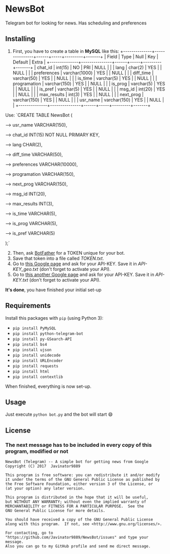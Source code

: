 # NewsBot
Telegram bot for looking for news. Has scheduling and preferences

## Installing

1. First, you have to create a table in **MySQL** like this:
+--------------+---------------+------+-----+---------+-------+
| Field        | Type          | Null | Key | Default | Extra |
+--------------+---------------+------+-----+---------+-------+
| chat_id      | int(15)       | NO   | PRI | NULL    |       |
| lang         | char(2)       | YES  |     | NULL    |       |
| preferences  | varchar(1000) | YES  |     | NULL    |       |
| diff_time    | varchar(50)   | YES  |     | NULL    |       |
| is_time      | varchar(5)    | YES  |     | NULL    |       |
| programation | varchar(150)  | YES  |     | NULL    |       |
| is_prog      | varchar(5)    | YES  |     | NULL    |       |
| is_pref      | varchar(5)    | YES  |     | NULL    |       |
| msg_id       | int(20)       | YES  |     | NULL    |       |
| max_results  | int(3)        | YES  |     | NULL    |       |
| next_prog    | varchar(150)  | YES  |     | NULL    |       |
| usr_name     | varchar(150)  | YES  |     | NULL    |       |
+--------------+---------------+------+-----+---------+-------+

Use:
`CREATE TABLE NewsBot (

--> usr_name VARCHAR(150),

--> chat_id INT(15) NOT NULL PRIMARY KEY,

--> lang CHAR(2),

--> diff_time VARCHAR(50),

--> preferences VARCHAR(10000),

--> programation VARCHAR(150),

--> next_prog VARCHAR(150),

--> msg_id INT(20),

--> max_results INT(3),

--> is_time VARCHAR(5),

--> is_prog VARCHAR(5),

--> is_pref VARCHAR(5)

);`

2. Then, ask [BotFather](http://t.me/BotFather) for a TOKEN unique for your bot.
3. Save that token into a file called *TOKEN.txt*.
4. Go to [this Google page](https://developers.google.com/maps/documentation/geocoding/start) and ask for your API-KEY. Save it in *API-KEY_geo.txt* (don't forget to activate your API).
5. Go to [this another Google page](https://developers.google.com/maps/documentation/timezone/start) and ask for your API-KEY. Save it in *API-KEY.txt* (don't forget to activate your API).

**It's done**, you have finished your initial set-up

## Requirements
Install this packages with `pip` (using Python 3):
* `pip install PyMySQL`
* `pip install python-telegram-bot`
* `pip install py-GSearch-API`
* `pip install bs4`
* `pip install ujson`
* `pip install unidecode`
* `pip install URLEncoder`
* `pip install requests`
* `pip install html`
* `pip install contextlib`

When finished, everything is now set-up.

## Usage
Just execute `python bot.py` and the bot will start 😄

## License
### The next message has to be included in every copy of this program, modified or not
    NewsBot (Telegram) -- A simple bot for getting news from Google
    Copyright (C) 2017  Javinator9889

    This program is free software: you can redistribute it and/or modify
    it under the terms of the GNU General Public License as published by
    the Free Software Foundation, either version 3 of the License, or
    (at your option) any later version.

    This program is distributed in the hope that it will be useful,
    but WITHOUT ANY WARRANTY; without even the implied warranty of
    MERCHANTABILITY or FITNESS FOR A PARTICULAR PURPOSE.  See the
    GNU General Public License for more details.

    You should have received a copy of the GNU General Public License
    along with this program.  If not, see <http://www.gnu.org/licenses/>.

    For contacting, go to "https://github.com/Javinator9889/NewsBot/issues" and type your message.
    Also you can go to my GitHub profile and send me direct message.

